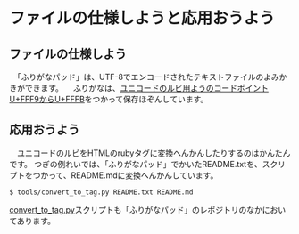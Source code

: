# ファイルの￹仕様￺しよう￻と￹応用￺おうよう￻

## ファイルの￹仕様￺しよう￻

　「ふりがなパッド」は、UTF-8でエンコードされたテキストファイルのよみかきができます。
　ふりがなは、[ユニコードのルビ￹用￺よう￻のコードポイントU+FFF9からU+FFFB](https://www.unicode.org/charts/nameslist/n_FFF0.html)をつかって￹保存￺ほぞん￻しています。

## ￹応用￺おうよう￻

　ユニコードのルビをHTMLのrubyタグに￹変換￺へんかん￻したりするのはかんたんです。
つぎの￹例￺れい￻では、「ふりがなパッド」でかいたREADME.txtを、スクリプトをつかって、README.mdに￹変換￺へんかん￻しています。
```
$ tools/convert_to_tag.py README.txt README.md
```
[convert_to_tag.py](https://github.com/esrille/furiganapad/blob/master/tools/convert_to_tag.py)スクリプトも「ふりがなパッド」のレポジトリのなかにおいてあります。
